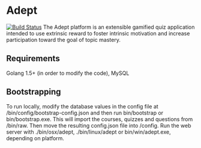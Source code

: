 # Adept
[![Build Status](https://travis-ci.org/nkozyra/adept.svg?branch=master)](https://travis-ci.org/nkozyra/adept.svg?branch=master)
The Adept platform is an extensible gamified quiz application intended to use extrinsic reward to foster intrinsic motivation and increase participation toward the goal of topic mastery.

## Requirements
Golang 1.5+ (in order to modify the code), MySQL

## Bootstrapping
To run locally, modify the database values in the config file at /bin/config/bootstrap-config.json and then run bin/bootstrap or bin/bootstrap.exe.  This will import the courses, quizzes and questions from /bin/raw.  Then move the resulting config.json file into /config.  Run the web server with ./bin/osx/adept, ./bin/linux/adept or bin/win/adept.exe, depending on platform.